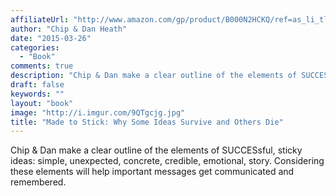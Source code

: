 ```yaml
---
affiliateUrl: "http://www.amazon.com/gp/product/B000N2HCKQ/ref=as_li_tl?ie=UTF8&camp=1789&creative=390957&creativeASIN=B000N2HCKQ&linkCode=as2&tag=jaktre-20&linkId=P3Z6A427B7JDXGX6"
author: "Chip & Dan Heath"
date: "2015-03-26"
categories:
  - "Book"
comments: true
description: "Chip & Dan make a clear outline of the elements of SUCCESsful, sticky ideas: simple, unexpected, concrete, credible, emotional, story.  Considering th"
draft: false
keywords: ""
layout: "book"
image: "http://i.imgur.com/9QTgcjg.jpg"
title: "Made to Stick: Why Some Ideas Survive and Others Die"
---
```


Chip & Dan make a clear outline of the elements of SUCCESsful, sticky ideas: simple, unexpected, concrete, credible, emotional, story.  Considering these elements will help important messages get communicated and remembered.
